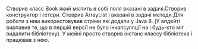 Створив класс Book який містить в собі поля вказані в задачі.Створив конструктор і гетери.
Стоврив ArrayList і вказані в задачі методи.Для роботи з ним використовував стріми які додали у Java 8. (У апдейті вирпавив те, що в першій версії не було інкапсуляції на і будь-хто міг видалити бібліотеку).
У мейні просто створив інстанс классу бібліотека і працював з нею.
